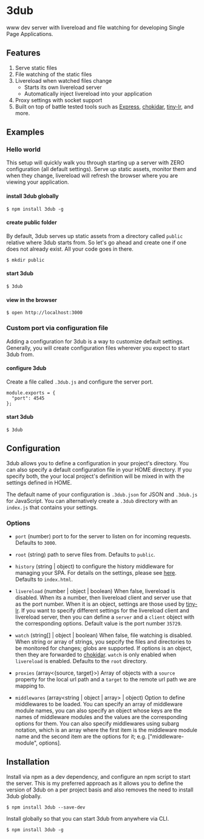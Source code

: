 # 3dub

www dev server with livereload and file watching for developing Single Page Applications.


## Features

1. Serve static files
2. File watching of the static files
3. Livereload when watched files change
    - Starts its own livereload server
    - Automatically inject livereload into your application
4. Proxy settings with socket support
5. Built on top of battle tested tools such as [Express](https://expressjs.com/), [chokidar](https://github.com/paulmillr/chokidar), [tiny-lr](https://github.com/mklabs/tiny-lr), and more.


## Examples

### Hello world

This setup will quickly walk you through starting up a server with ZERO configuration (all default settings). Serve up static assets, monitor them and when they change, livereload will refresh the browser where you are viewing your application.

#### install 3dub globally

```
$ npm install 3dub -g
```

#### create public folder

By default, 3dub serves up static assets from a directory called `public` relative where 3dub starts from. So let's go ahead and create one if one does not already exist. All your code goes in there.

```
$ mkdir public
```

#### start 3dub

```
$ 3dub
```

#### view in the browser

```
$ open http://localhost:3000
```


### Custom port via configuration file

Adding a configuration for 3dub is a way to customize default settings. Generally, you will create configuration files wherever you expect to start 3dub from.

#### configure 3dub

Create a file called `.3dub.js` and configure the server port.

```
module.exports = {
  "port": 4545
};
```

#### start 3dub

```
$ 3dub
```


## Configuration

3dub allows you to define a configuration in your project's directory. You can also specify a default configuration file in your HOME directory. If you specify both, the your local project's definition will be mixed in with the settings defined in HOME.

The default name of your configuration is `.3dub.json` for JSON and `.3dub.js` for JavaScript. You can alternatively create a `.3dub` directory with an `index.js` that contains your settings.


### Options

- `port` (number) port to for the server to listen on for incoming requests. Defaults to `3000`.

- `root` (string) path to serve files from. Defaults to `public`.

- `history` (string | object) to configure the history middleware for managing your SPA. For details on the settings, please see [here](https://github.com/bripkens/connect-history-api-fallback). Defaults to `index.html`.

- `livereload` (number | object | boolean) When false, livereload is disabled. When its a number, then livereload client and server use that as the port number. When it is an object, settings are those used by [tiny-lr](https://github.com/mklabs/tiny-lr). If you want to specify different settings for the livereload client and livereload server, then you can define a `server` and a `client` object with the corresponding options. Default value is the port number `35729`.

- `watch` (string[] | object | boolean) When false, file watching is disabled. When string or array of strings, you sepcify the files and directories to be monitored for changes; globs are supported. If options is an object, then they are forwarded to [chokidar](https://github.com/paulmillr/chokidar). `watch` is only enabled when `livereload` is enabled. Defaults to the `root` directory.

- `proxies` (array<{source, target}>) Array of objects with a `source` property for the local url path and a `target` to the remote url path we are mapping to.

- `middlewares` (array<string | object | array> | object) Option to define middlewares to be loaded. You can specify an array of middleware module names, you can also specify an object whose keys are the names of middleware modules and the values are the corresponding options for them. You can also specify middlewares using subarg notation, which is an array where the first item is the middleware module name and the second item are the options for it; e.g. ["middleware-module", options].


## Installation

Install via npm as a dev dependency, and configure an npm script to start the server. This is my preferred approach as it allows you to define the version of 3dub on a per project basis and also removes the need to install 3dub globally.

```
$ npm install 3dub --save-dev
```

Install globally so that you can start 3dub from anywhere via CLI.

```
$ npm install 3dub -g
```

